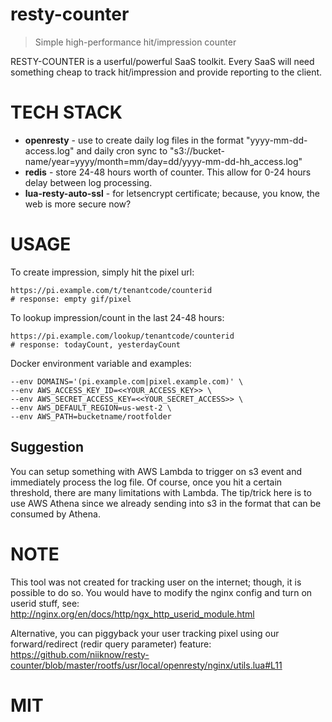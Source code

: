 # resty-counter
> Simple high-performance hit/impression counter

RESTY-COUNTER is a userful/powerful SaaS toolkit.  Every SaaS will need something cheap to track hit/impression and provide reporting to the client.

# TECH STACK
* **openresty** - use to create daily log files in the format "yyyy-mm-dd-access.log" and daily cron sync to "s3://bucket-name/year=yyyy/month=mm/day=dd/yyyy-mm-dd-hh_access.log"
* **redis** - store 24-48 hours worth of counter.  This allow for 0-24 hours  delay between log processing.
* **lua-resty-auto-ssl** - for letsencrypt certificate; because, you know, the web is more secure now?

# USAGE

To create impression, simply hit the pixel url: 
```shell
https://pi.example.com/t/tenantcode/counterid
# response: empty gif/pixel
```

To lookup impression/count in the last 24-48 hours: 

```shell
https://pi.example.com/lookup/tenantcode/counterid
# response: todayCount, yesterdayCount
```

Docker environment variable and examples:
```shell
--env DOMAINS='(pi.example.com|pixel.example.com)' \
--env AWS_ACCESS_KEY_ID=<<YOUR_ACCESS_KEY>> \
--env AWS_SECRET_ACCESS_KEY=<<YOUR_SECRET_ACCESS>> \
--env AWS_DEFAULT_REGION=us-west-2 \
--env AWS_PATH=bucketname/rootfolder
```

## Suggestion
You can setup something with AWS Lambda to trigger on s3 event and immediately process the log file.  Of course, once you hit a certain threshold, there are many limitations with Lambda.  The tip/trick here is to use AWS Athena since we already sending into s3 in the format that can be consumed by Athena.

# NOTE
This tool was not created for tracking user on the internet; though, it is possible to do so.  You would have to modify the nginx config and turn on userid stuff, see: http://nginx.org/en/docs/http/ngx_http_userid_module.html

Alternative, you can piggyback your user tracking pixel using our forward/redirect (redir query parameter) feature: https://github.com/niiknow/resty-counter/blob/master/rootfs/usr/local/openresty/nginx/utils.lua#L11

# MIT


